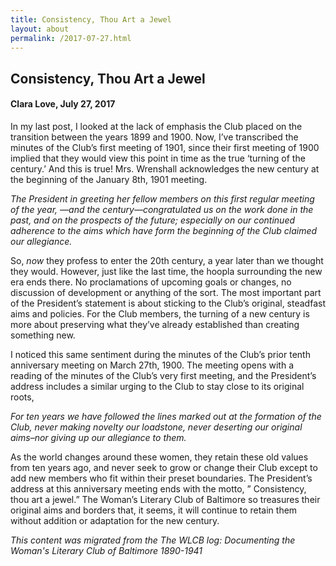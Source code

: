 ```yaml
---
title: Consistency, Thou Art a Jewel
layout: about
permalink: /2017-07-27.html
---
```


## Consistency, Thou Art a Jewel
#### Clara Love, July 27, 2017

In my last post, I looked at the lack of emphasis the Club placed on the transition between the years 1899 and 1900. Now, I’ve transcribed the minutes of the Club’s first meeting of 1901, since their first meeting of 1900 implied that they would view this point in time as the true ‘turning of the century.’ And this is true! Mrs. Wrenshall acknowledges the new century at the beginning of the January 8th, 1901 meeting.

*The President in greeting her fellow members on this first regular meeting of the year, —and the century—congratulated us on the work done in the past, and on the prospects of the future; especially on our continued adherence to the aims which have form the beginning of the Club claimed our allegiance.*

So, *now* they profess to enter the 20th century, a year later than we thought they would. However, just like the last time, the hoopla surrounding the new era ends there. No proclamations of upcoming goals or changes, no discussion of development or anything of the sort. The most important part of the President’s statement is about sticking to the Club’s original, steadfast aims and policies. For the Club members, the turning of a new century is more about preserving what they’ve already established than creating something new.

I noticed this same sentiment during the minutes of the Club’s prior tenth anniversary meeting on March 27th, 1900. The meeting opens with a reading of the minutes of the Club’s very first meeting, and the President’s address includes a similar urging to the Club to stay close to its original roots,

*For ten years we have followed the lines marked out at the formation of the Club, never making novelty our loadstone, never deserting our original aims–nor giving up our allegiance to them.*

As the world changes around these women, they retain these old values from ten years ago, and never seek to grow or change their Club except to add new members who fit within their preset boundaries. The President’s address at this anniversary meeting ends with the motto, ” Consistency, thou art a jewel.” The Woman’s Literary Club of Baltimore so treasures their original aims and borders that, it seems, it will continue to retain them without addition or adaptation for the new century.

*This content was migrated from the The WLCB log: Documenting the Woman's Literary Club of Baltimore 1890-1941*